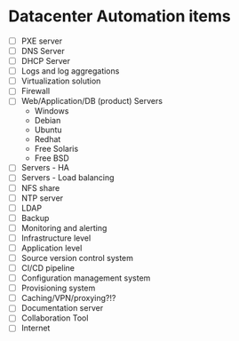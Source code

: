 # Datacenter Automation items
- [ ] PXE server
- [ ] DNS Server
- [ ] DHCP Server
- [ ] Logs and log aggregations
- [ ] Virtualization solution
- [ ] Firewall
- [ ] Web/Application/DB (product) Servers
  - Windows
  - Debian
  - Ubuntu
  - Redhat
  - Free Solaris
  - Free BSD
- [ ] Servers - HA
- [ ] Servers - Load balancing
- [ ] NFS share
- [ ] NTP server
- [ ] LDAP
- [ ] Backup
- [ ] Monitoring and alerting
- [ ] Infrastructure level
- [ ] Application level
- [ ] Source version control system
- [ ] CI/CD pipeline
- [ ] Configuration management system
- [ ] Provisioning system
- [ ] Caching/VPN/proxying?!?
- [ ] Documentation server
- [ ] Collaboration Tool
- [ ] Internet
